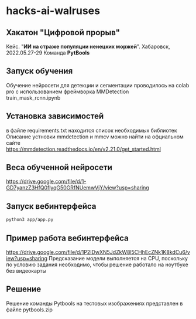 # hacks-ai-walruses

## Хакатон "Цифровой прорыв"

Кейс. "**ИИ на страже популяции ненецких моржей**". Хабаровск, 2022.05.27-29
Команда **PytBools**

## Запуск обучения 
Обучение нейросети для детекции и сегментации проводилось на colab pro c использованием фреймворка MMDetection    
train_mask_rcnn.ipynb

## Установка зависимостей
в файле requirements.txt находится список необходимых библиотек   
Описание устновки mmdetection и mmcv можно найти на офциальном сайте   
https://mmdetection.readthedocs.io/en/v2.21.0/get_started.html

## Веса обученной нейросети
https://drive.google.com/file/d/1-GD7yanzZ3HfQ0flyqG50GRfNUemwVjY/view?usp=sharing

## Запуск вебинтерфейса
```sh
python3 app/app.py
```
## Пример работа вебинтерфейса
https://drive.google.com/file/d/1P2IDwXN5JdZkW8l5CHhEcZNk1K8kdCu6/view?usp=sharing
Предсказание модели выполняется на CPU, поскольку по условию задания необходимо, чтобы решение работало на ноутбуке без видеокарты

## Решение
Решение команды Pytbools на тестовых изображениях представлен в файле pytbools.zip
